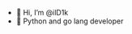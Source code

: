 - 👋 Hi, I’m @ilD1k
- 🌱 Python and go lang developer


<!---
ilD1k/ilD1k is a ✨ special ✨ repository because its `README.md` (this file) appears on your GitHub profile.
You can click the Preview link to take a look at your changes.
--->
